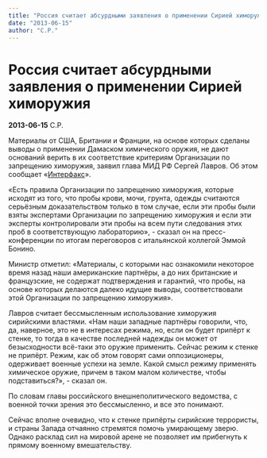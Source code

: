 ```yaml
---
title: "Россия считает абсурдными заявления о применении Сирией химоружия"
date: "2013-06-15"
author: "С.Р."
---
```


# Россия считает абсурдными заявления о применении Сирией химоружия

**2013-06-15** С.Р.

Материалы от США, Британии и Франции, на основе которых сделаны выводы о применении Дамаском химического оружия, не дают оснований верить в их соответствие критериям Организации по запрещению химоружия, заявил глава МИД РФ Сергей Лавров. Об этом сообщает «[Интерфакс](http://www.interfax.ru/)».

«Есть правила Организации по запрещению химоружия, которые исходят из того, что пробы крови, мочи, грунта, одежды считаются серьёзным доказательством только в том случае, если эти пробы были взяты экспертами Организации по запрещению химоружия и если эти эксперты контролировали эти пробы на всем пути следования этих проб в соответствующую лабораторию», - сказал он на пресс-конференции по итогам переговоров с итальянской коллегой Эммой Бонино.

Министр отметил: «Материалы, с которыми нас ознакомили некоторое время назад наши американские партнёры, а до них британские и французские, не содержат подтверждения и гарантий, что пробы, на основе которых делаются далеко идущие выводы, соответствовали этой Организации по запрещению химоружия».

Лавров считает бессмысленным использование химоружия сирийскими властями. «Нам наши западные партнёры говорили, что, да, наверное, это не в интересах режима, но, если он будет припёрт к стенке, то тогда в качестве последней надежды он может от безысходности всё-таки это оружие применить. Сейчас режим к стенке не припёрт. Режим, как об этом говорят сами оппозиционеры, одерживает военные успехи на земле. Какой смысл режиму применять химическое оружие, причем в таком малом количестве, чтобы подставиться?», - сказал он.

По словам главы российского внешнеполитического ведомства, с военной точки зрения это бессмысленно, и все это понимают.

Сейчас вполне очевидно, что к стенке припёрты сирийские террористы, и страны Запада отчаянно стремятся помочь умирающему зверю. Однако расклад сил на мировой арене не позволяет им прибегнуть к прямому военному вмешательству.